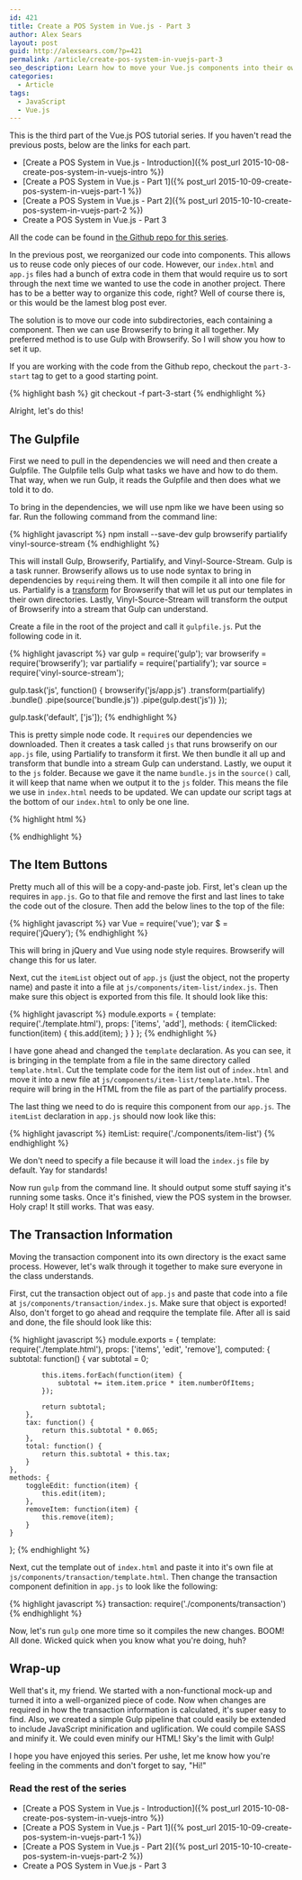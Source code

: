 ```yaml
---
id: 421
title: Create a POS System in Vue.js - Part 3
author: Alex Sears
layout: post
guid: http://alexsears.com/?p=421
permalink: /article/create-pos-system-in-vuejs-part-3
seo_description: Learn how to move your Vue.js components into their own directories and use Gulp and Browserify to pull it all together.
categories:
  - Article
tags:
  - JavaScript
  - Vue.js
---
```


This is the third part of the Vue.js POS tutorial series.  If you haven't read the previous posts, below are the links for each part.

<!--more-->

- [Create a POS System in Vue.js - Introduction]({% post_url 2015-10-08-create-pos-system-in-vuejs-intro %})
- [Create a POS System in Vue.js - Part 1]({% post_url 2015-10-09-create-pos-system-in-vuejs-part-1 %})
- [Create a POS System in Vue.js - Part 2]({% post_url 2015-10-10-create-pos-system-in-vuejs-part-2 %})
- Create a POS System in Vue.js - Part 3

All the code can be found in [the Github repo for this series](https://github.com/searsaw/pos-system-vuejs-blog).

In the previous post, we reorganized our code into components.  This allows us to reuse code only pieces of our code.  However, our `index.html` and `app.js` files had a bunch of extra code in them that would require us to sort through the next time we wanted to use the code in another project.  There has to be a better way to organize this code, right?  Well of course there is, or this would be the lamest blog post ever.

The solution is to move our code into subdirectories, each containing a component.  Then we can use Browserify to bring it all together.  My preferred method is to use Gulp with Browserify.  So I will show you how to set it up.

If you are working with the code from the Github repo, checkout the `part-3-start` tag to get to a good starting point.

{% highlight bash %}
git checkout -f part-3-start
{% endhighlight %}

Alright, let's do this!

## The Gulpfile

First we need to pull in the dependencies we will need and then create a Gulpfile.  The Gulpfile tells Gulp what tasks we have and how to do them.  That way, when we run Gulp, it reads the Gulpfile and then does what we told it to do.

To bring in the dependencies, we will use npm like we have been using so far.  Run the following command from the command line:

{% highlight javascript %}
npm install --save-dev gulp browserify partialify vinyl-source-stream
{% endhighlight %}

This will install Gulp, Browserify, Partialify, and Vinyl-Source-Stream.  Gulp is a task runner.  Browserify allows us to use node syntax to bring in dependencies by `require`ing them.  It will then compile it all into one file for us.  Partialify is a [transform](https://github.com/substack/node-browserify/wiki/list-of-transforms) for Browserify that will let us put our templates in their own directories.  Lastly, Vinyl-Source-Stream will transform the output of Browserify into a stream that Gulp can understand.

Create a file in the root of the project and call it `gulpfile.js`.  Put the following code in it.

{% highlight javascript %}
var gulp = require('gulp');
var browserify = require('browserify');
var partialify = require('partialify');
var source = require('vinyl-source-stream');

gulp.task('js', function() {
    browserify('js/app.js')
        .transform(partialify)
        .bundle()
        .pipe(source('bundle.js'))
        .pipe(gulp.dest('js'))
});

gulp.task('default', ['js']);
{% endhighlight %}

This is pretty simple node code.  It `require`s our dependencies we downloaded.  Then it creates a task called `js` that runs browserify on our `app.js` file, using Partialify to transform it first.  We then bundle it all up and transform that bundle into a stream Gulp can understand.  Lastly, we ouput it to the `js` folder.  Because we gave it the name `bundle.js` in the `source()` call, it will keep that name when we output it to the `js` folder.  This means the file we use in `index.html` needs to be updated.  We can update our script tags at the bottom of our `index.html` to only be one line.

{% highlight html %}
<script src="/js/bundle.js"></script>
{% endhighlight %}

## The Item Buttons

Pretty much all of this will be a copy-and-paste job.  First, let's clean up the requires in `app.js`.  Go to that file and remove the first and last lines to take the code out of the closure.  Then add the below lines to the top of the file:

{% highlight javascript %}
var Vue = require('vue');
var $ = require('jQuery');
{% endhighlight %}

This will bring in jQuery and Vue using node style requires.  Browserify will change this for us later.

Next, cut the `itemList` object out of `app.js` (just the object, not the property name) and paste it into a file at `js/components/item-list/index.js`.  Then make sure this object is exported from this file.  It should look like this:

{% highlight javascript %}
module.exports = {
    template: require('./template.html'),
    props: ['items', 'add'],
    methods: {
        itemClicked: function(item) {
            this.add(item);
        }
    }
};
{% endhighlight %}

I have gone ahead and changed the `template` declaration.  As you can see, it is bringing in the template from a file in the same directory called `template.html`.  Cut the template code for the item list out of `index.html` and move it into a new file at `js/components/item-list/template.html`.  The require will bring in the HTML from the file as part of the partialify process.

The last thing we need to do is require this component from our `app.js`.  The `itemList` declaration in `app.js` should now look like this:

{% highlight javascript %}
itemList: require('./components/item-list')
{% endhighlight %}

We don't need to specify a file because it will load the `index.js` file by default.  Yay for standards!

Now run `gulp` from the command line.  It should output some stuff saying it's running some tasks.  Once it's finished, view the POS system in the browser.  Holy crap!  It still works.  That was easy.

## The Transaction Information

Moving the transaction component into its own directory is the exact same process.  However, let's walk through it together to make sure everyone in the class understands.

First, cut the transaction object out of `app.js` and paste that code into a file at `js/components/transaction/index.js`.  Make sure that object is exported!  Also, don't forget to go ahead and reqquire the template file.  After all is said and done, the file should look like this:

{% highlight javascript %}
module.exports = {
    template: require('./template.html'),
    props: ['items', 'edit', 'remove'],
    computed: {
        subtotal: function() {
            var subtotal = 0;

            this.items.forEach(function(item) {
                subtotal += item.item.price * item.numberOfItems;
            });

            return subtotal;
        },
        tax: function() {
            return this.subtotal * 0.065;
        },
        total: function() {
            return this.subtotal + this.tax;
        }
    },
    methods: {
        toggleEdit: function(item) {
            this.edit(item);
        },
        removeItem: function(item) {
            this.remove(item);
        }
    }
};
{% endhighlight %}

Next, cut the template out of `index.html` and paste it into it's own file at `js/components/transaction/template.html`.  Then change the transaction component definition in `app.js` to look like the following:

{% highlight javascript %}
transaction: require('./components/transaction')
{% endhighlight %}

Now, let's run `gulp` one more time so it compiles the new changes.  BOOM!  All done.  Wicked quick when you know what you're doing, huh?

## Wrap-up

Well that's it, my friend.  We started with a non-functional mock-up and turned it into a well-organized piece of code.  Now when changes are required in how the transaction information is calculated, it's super easy to find.  Also, we created a simple Gulp pipeline that could easily be extended to include JavaScript minification and uglification.  We could compile SASS and minify it.  We could even minify our HTML!  Sky's the limit with Gulp!

I hope you have enjoyed this series.  Per ushe, let me know how you're feeling in the comments and don't forget to say, "Hi!"

### Read the rest of the series

- [Create a POS System in Vue.js - Introduction]({% post_url 2015-10-08-create-pos-system-in-vuejs-intro %})
- [Create a POS System in Vue.js - Part 1]({% post_url 2015-10-09-create-pos-system-in-vuejs-part-1 %})
- [Create a POS System in Vue.js - Part 2]({% post_url 2015-10-10-create-pos-system-in-vuejs-part-2 %})
- Create a POS System in Vue.js - Part 3